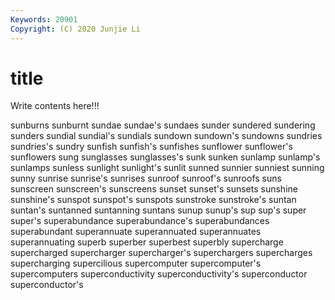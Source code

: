 ```yaml
---
Keywords: 20901
Copyright: (C) 2020 Junjie Li
---
```


# title

Write contents here!!!

sunburns 
sunburnt 
sundae
sundae's 
sundaes 
sunder 
sundered 
sundering 
sunders 
sundial 
sundial's 
sundials 
sundown
sundown's 
sundowns 
sundries 
sundries's 
sundry 
sunfish 
sunfish's 
sunfishes 
sunflower 
sunflower's
sunflowers 
sung 
sunglasses 
sunglasses's 
sunk 
sunken 
sunlamp 
sunlamp's 
sunlamps 
sunless
sunlight 
sunlight's 
sunlit 
sunned 
sunnier 
sunniest 
sunning 
sunny 
sunrise 
sunrise's
sunrises 
sunroof 
sunroof's 
sunroofs 
suns 
sunscreen 
sunscreen's 
sunscreens 
sunset 
sunset's
sunsets 
sunshine 
sunshine's 
sunspot 
sunspot's 
sunspots 
sunstroke 
sunstroke's 
suntan 
suntan's
suntanned 
suntanning 
suntans 
sunup 
sunup's 
sup 
sup's 
super 
super's 
superabundance
superabundance's 
superabundances 
superabundant 
superannuate 
superannuated 
superannuates 
superannuating 
superb 
superber 
superbest
superbly 
supercharge 
supercharged 
supercharger 
supercharger's 
superchargers 
supercharges 
supercharging 
supercilious 
supercomputer
supercomputer's 
supercomputers 
superconductivity 
superconductivity's 
superconductor 
superconductor's 
